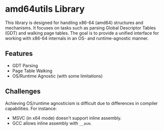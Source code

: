 # amd64utils Library

This library is designed for handling x86-64 (amd64) structures and mechanisms. It focuses on tasks such as parsing Global Descriptor Tables (GDT) and walking page tables. The goal is to provide a unified interface for working with x86-64 internals in an OS- and runtime-agnostic manner.

## Features

- GDT Parsing
- Page Table Walking
- OS/Runtime Agnostic (with some limitations)

## Challenges

Achieving OS/runtime agnosticism is difficult due to differences in compiler capabilities. For instance:

- MSVC (in x64 mode) doesn't support inline assembly.
- GCC allows inline assembly with `__asm`.